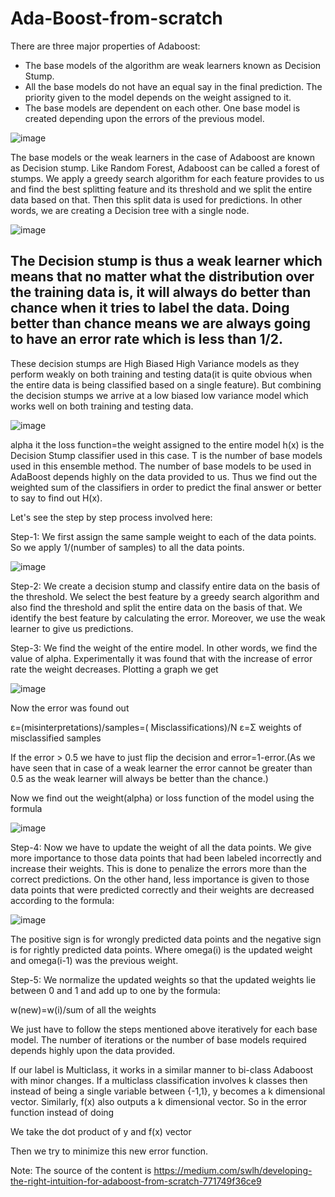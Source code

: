 # Ada-Boost-from-scratch

There are three major properties of Adaboost:

* The base models of the algorithm are weak learners known as Decision Stump.
* All the base models do not have an equal say in the final prediction. The priority given to the model depends on the weight assigned to it.
* The base models are dependent on each other. One base model is created depending upon the errors of the previous model.

![image](https://user-images.githubusercontent.com/94861619/196597746-68073e31-284e-4b05-a98d-78e599ac7d7b.png)

The base models or the weak learners in the case of Adaboost are known as Decision stump. Like Random Forest, Adaboost can be called a forest of stumps. We apply a greedy search algorithm for each feature provides to us and find the best splitting feature and its threshold and we split the entire data based on that. Then this split data is used for predictions. In other words, we are creating a Decision tree with a single node.

![image](https://user-images.githubusercontent.com/94861619/196597807-f2696f12-02ae-4a54-adc3-9be1907e6c22.png)

## The Decision stump is thus a weak learner which means that no matter what the distribution over the training data is, it will always do better than chance when it tries to label the data. Doing better than chance means we are always going to have an error rate which is less than 1/2.

These decision stumps are High Biased High Variance models as they perform weakly on both training and testing data(it is quite obvious when the entire data is being classified based on a single feature). But combining the decision stumps we arrive at a low biased low variance model which works well on both training and testing data.


![image](https://user-images.githubusercontent.com/94861619/196597864-7d53eec9-3479-48aa-b732-483596bbfd42.png)

alpha it the loss function=the weight assigned to the entire model
h(x) is the Decision Stump classifier used in this case.
T is the number of base models used in this ensemble method. The number of base models to be used in AdaBoost depends highly on the data provided to us.
Thus we find out the weighted sum of the classifiers in order to predict the final answer or better to say to find out H(x).

Let's see the step by step process involved here:

Step-1: We first assign the same sample weight to each of the data points. So we apply 1/(number of samples) to all the data points.

![image](https://user-images.githubusercontent.com/94861619/196598959-e267163a-b317-472f-bda3-1488b417fb16.png)



Step-2: We create a decision stump and classify entire data on the basis of the threshold. We select the best feature by a greedy search algorithm and also find the threshold and split the entire data on the basis of that. We identify the best feature by calculating the error. Moreover, we use the weak learner to give us predictions.


Step-3: We find the weight of the entire model. In other words, we find the value of alpha. Experimentally it was found that with the increase of error rate the weight decreases. Plotting a graph we get

![image](https://user-images.githubusercontent.com/94861619/196599015-11ad33dc-baf5-44e3-9f8f-1a432f199a41.png)

Now the error was found out

ε=(misinterpretations)/samples=( Misclassifications)/N
ε=Σ weights of misclassified samples

If the error > 0.5 we have to just flip the decision and error=1-error.(As we have seen that in case of a weak learner the error cannot be greater than 0.5 as the weak learner will always be better than the chance.)

Now we find out the weight(alpha) or loss function of the model using the formula

![image](https://user-images.githubusercontent.com/94861619/196599120-7cc60c7d-6ace-44b5-bceb-ae0efc3af3a5.png)

Step-4: Now we have to update the weight of all the data points. We give more importance to those data points that had been labeled incorrectly and increase their weights. This is done to penalize the errors more than the correct predictions. On the other hand, less importance is given to those data points that were predicted correctly and their weights are decreased according to the formula:

![image](https://user-images.githubusercontent.com/94861619/196599169-7c909f01-8d8c-44a2-88e9-ad7fb2eb09c3.png)


The positive sign is for wrongly predicted data points and the negative sign is for rightly predicted data points. Where omega(i) is the updated weight and omega(i-1) was the previous weight.

Step-5: We normalize the updated weights so that the updated weights lie between 0 and 1 and add up to one by the formula:

w(new)=w(i)/sum of all the weights

We just have to follow the steps mentioned above iteratively for each base model. The number of iterations or the number of base models required depends highly upon the data provided.

If our label is Multiclass, it works in a similar manner to bi-class Adaboost with minor changes. If a multiclass classification involves k classes then instead of being a single variable between {-1,1}, y becomes a k dimensional vector. Similarly, f(x) also outputs a k dimensional vector. So in the error function instead of doing


We take the dot product of y and f(x) vector


Then we try to minimize this new error function.


Note: The source of the content is https://medium.com/swlh/developing-the-right-intuition-for-adaboost-from-scratch-771749f36ce9
